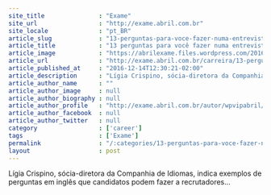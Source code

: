 ```yaml
---
site_title               : "Exame"
site_url                 : "http://exame.abril.com.br"
site_locale              : "pt_BR"
article_slug             : "13-perguntas-para-voce-fazer-numa-entrevista-de-emprego-em-ingles"
article_title            : "13 perguntas para você fazer numa entrevista de emprego em inglês"
article_image            : "https://abrilexame.files.wordpress.com/2016/10/size_960_16_9_entrevista_de_emprego.jpg?quality=70&strip=all&w=960"
article_url              : "http://exame.abril.com.br/carreira/13-perguntas-para-voce-fazer-numa-entrevista-de-emprego-em-ingles/"
article_published_at     : "2016-12-14T12:30:21-02:00"
article_description      : "Lígia Crispino, sócia-diretora da Companhia de Idiomas, indica exemplos de perguntas em inglês que candidatos podem fazer a recrutadores..."
article_author_name      : ""
article_author_image     : null
article_author_biography : null
article_author_profile   : "http://exame.abril.com.br/autor/wpvipabril/"
article_author_facebook  : null
article_author_twitter   : null
category                 : ['career']
tags                     : ['Exame']
permalink                : "/:categories/13-perguntas-para-voce-fazer-numa-entrevista-de-emprego-em-ingles/"
layout                   : post
---
```


Lígia Crispino, sócia-diretora da Companhia de Idiomas, indica exemplos de perguntas em inglês que candidatos podem fazer a recrutadores...

